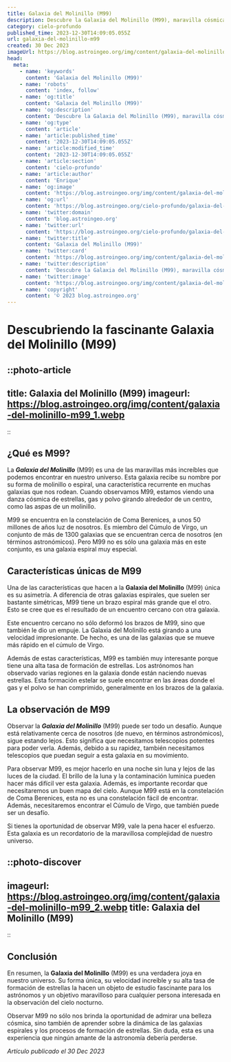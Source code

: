```yaml
---
title: Galaxia del Molinillo (M99)
description: Descubre la Galaxia del Molinillo (M99), maravilla cósmica en constante rotación. Explora su estructura, características y ubicación en nuestro universo.
category: cielo-profundo
published_time: 2023-12-30T14:09:05.055Z
url: galaxia-del-molinillo-m99
created: 30 Dec 2023
imageUrl: https://blog.astroingeo.org/img/content/galaxia-del-molinillo-m99_3.webp
head:
  meta:
    - name: 'keywords'
      content: 'Galaxia del Molinillo (M99)'
    - name: 'robots'
      content: 'index, follow'
    - name: 'og:title'
      content: 'Galaxia del Molinillo (M99)'
    - name: 'og:description'
      content: 'Descubre la Galaxia del Molinillo (M99), maravilla cósmica en constante rotación. Explora su estructura, características y ubicación en nuestro universo.'
    - name: 'og:type'
      content: 'article'
    - name: 'article:published_time'
      content: '2023-12-30T14:09:05.055Z'
    - name: 'article:modified_time'
      content: '2023-12-30T14:09:05.055Z'
    - name: 'article:section'
      content: 'cielo-profundo'
    - name: 'article:author'
      content: 'Enrique'
    - name: 'og:image'
      content: 'https://blog.astroingeo.org/img/content/galaxia-del-molinillo-m99_3.webp'
    - name: 'og:url'
      content: 'https://blog.astroingeo.org/cielo-profundo/galaxia-del-molinillo-m99'
    - name: 'twitter:domain'
      content: 'blog.astroingeo.org'
    - name: 'twitter:url'
      content: 'https://blog.astroingeo.org/cielo-profundo/galaxia-del-molinillo-m99'
    - name: 'twitter:title'
      content: 'Galaxia del Molinillo (M99)'
    - name: 'twitter:card'
      content: 'https://blog.astroingeo.org/img/content/galaxia-del-molinillo-m99_3.webp'
    - name: 'twitter:description'
      content: 'Descubre la Galaxia del Molinillo (M99), maravilla cósmica en constante rotación. Explora su estructura, características y ubicación en nuestro universo.'
    - name: 'twitter:image'
      content: 'https://blog.astroingeo.org/img/content/galaxia-del-molinillo-m99_3.webp'
    - name: 'copyright'
      content: '© 2023 blog.astroingeo.org'
---
```

# Descubriendo la fascinante Galaxia del Molinillo (M99)

::photo-article
---
title: Galaxia del Molinillo (M99)
imageurl: https://blog.astroingeo.org/img/content/galaxia-del-molinillo-m99_1.webp
---
::

## ¿Qué es M99?

La **_Galaxia del Molinillo_** (M99) es una de las maravillas más increíbles que podemos encontrar en nuestro universo. Esta galaxia recibe su nombre por su forma de molinillo o espiral, una característica recurrente en muchas galaxias que nos rodean. Cuando observamos M99, estamos viendo una danza cósmica de estrellas, gas y polvo girando alrededor de un centro, como las aspas de un molinillo. 

M99 se encuentra en la constelación de Coma Berenices, a unos 50 millones de años luz de nosotros. Es miembro del Cúmulo de Virgo, un conjunto de más de 1300 galaxias que se encuentran cerca de nosotros (en términos astronómicos). Pero M99 no es sólo una galaxia más en este conjunto, es una galaxia espiral muy especial.

## Características únicas de M99

Una de las características que hacen a la **Galaxia del Molinillo** (M99) única es su asimetría. A diferencia de otras galaxias espirales, que suelen ser bastante simétricas, M99 tiene un brazo espiral más grande que el otro. Esto se cree que es el resultado de un encuentro cercano con otra galaxia.

Este encuentro cercano no sólo deformó los brazos de M99, sino que también le dio un empuje. La Galaxia del Molinillo está girando a una velocidad impresionante. De hecho, es una de las galaxias que se mueve más rápido en el cúmulo de Virgo.

Además de estas características, M99 es también muy interesante porque tiene una alta tasa de formación de estrellas. Los astrónomos han observado varias regiones en la galaxia donde están naciendo nuevas estrellas. Esta formación estelar se suele encontrar en las áreas donde el gas y el polvo se han comprimido, generalmente en los brazos de la galaxia. 

## La observación de M99

Observar la **_Galaxia del Molinillo_** (M99) puede ser todo un desafío. Aunque está relativamente cerca de nosotros (de nuevo, en términos astronómicos), sigue estando lejos. Esto significa que necesitamos telescopios potentes para poder verla. Además, debido a su rapidez, también necesitamos telescopios que puedan seguir a esta galaxia en su movimiento.

Para observar M99, es mejor hacerlo en una noche sin luna y lejos de las luces de la ciudad. El brillo de la luna y la contaminación lumínica pueden hacer más difícil ver esta galaxia. Además, es importante recordar que necesitaremos un buen mapa del cielo. Aunque M99 está en la constelación de Coma Berenices, esta no es una constelación fácil de encontrar. Además, necesitaremos encontrar el Cúmulo de Virgo, que también puede ser un desafío.

Si tienes la oportunidad de observar M99, vale la pena hacer el esfuerzo. Esta galaxia es un recordatorio de la maravillosa complejidad de nuestro universo. 


::photo-discover
---
imageurl: https://blog.astroingeo.org/img/content/galaxia-del-molinillo-m99_2.webp
title: Galaxia del Molinillo (M99)
---
::

## Conclusión

En resumen, la **Galaxia del Molinillo** (M99) es una verdadera joya en nuestro universo. Su forma única, su velocidad increíble y su alta tasa de formación de estrellas la hacen un objeto de estudio fascinante para los astrónomos y un objetivo maravilloso para cualquier persona interesada en la observación del cielo nocturno. 

Observar M99 no sólo nos brinda la oportunidad de admirar una belleza cósmica, sino también de aprender sobre la dinámica de las galaxias espirales y los procesos de formación de estrellas. Sin duda, esta es una experiencia que ningún amante de la astronomía debería perderse.

_Artículo publicado el 30 Dec 2023_